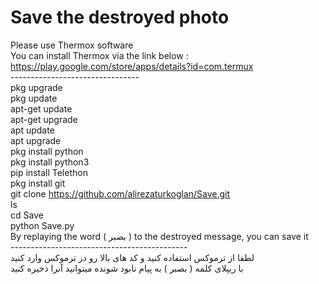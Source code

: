 # Save the destroyed photo
Please use Thermox software <br>
You can install Thermox via the link below : <br>
https://play.google.com/store/apps/details?id=com.termux <br>
-------------------------------- <br>
pkg upgrade <br>
pkg update <br>
apt-get update <br>
apt-get upgrade <br>
apt update <br>
apt upgrade <br>
pkg install python <br>
pkg install python3 <br>
pip install Telethon <br>
pkg install git <br>
git clone https://github.com/alirezaturkoglan/Save.git <br>
ls <br>
cd Save <br>
python Save.py <br>
By replaying the word ( بصبر ) to the destroyed message, you can save it <br>
-------------------------------------------- <br>
لطفا از ترموکس استفاده کنید و کد های بالا رو در ترموکس وارد کنید <br>
با ریپلای کلمه ( بصبر ) به پیام نابود شونده میتوانید آنرا ذخیره کنید
